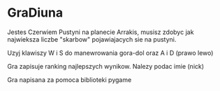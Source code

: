 # GraDiuna


Jestes Czerwiem Pustyni na planecie Arrakis, musisz zdobyc jak najwieksza liczbe "skarbow" pojawiajacych sie na pustyni.

Uzyj klawiszy W i S do manewrowania gora-dol oraz A i D (prawo lewo)

Gra zapisuje ranking najlepszych wynikow. Nalezy podac imie (nick)

Gra napisana za pomoca biblioteki pygame

